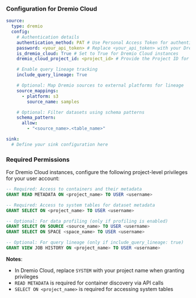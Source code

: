 ### Configuration for Dremio Cloud

```yaml
source:
  type: dremio
  config:
    # Authentication details
    authentication_method: PAT # Use Personal Access Token for authentication
    password: <your_api_token> # Replace <your_api_token> with your Dremio Cloud API token
    is_dremio_cloud: True # Set to True for Dremio Cloud instances
    dremio_cloud_project_id: <project_id> # Provide the Project ID for Dremio Cloud

    # Enable query lineage tracking
    include_query_lineage: True

    # Optional: Map Dremio sources to external platforms for lineage
    source_mappings:
      - platform: s3
        source_name: samples

    # Optional: Filter datasets using schema patterns
    schema_pattern:
      allow:
        - "<source_name>.<table_name>"

sink:
  # Define your sink configuration here
```

### Required Permissions

For Dremio Cloud instances, configure the following project-level privileges for your user account:

```sql
-- Required: Access to containers and their metadata
GRANT READ METADATA ON <project_name> TO USER <username>

-- Required: Access to system tables for dataset metadata
GRANT SELECT ON <project_name> TO USER <username>

-- Optional: For data profiling (only if profiling is enabled)
GRANT SELECT ON SOURCE <source_name> TO USER <username>
GRANT SELECT ON SPACE <space_name> TO USER <username>

-- Optional: For query lineage (only if include_query_lineage: true)
GRANT VIEW JOB HISTORY ON <project_name> TO USER <username>
```

**Notes**:

- In Dremio Cloud, replace `SYSTEM` with your project name when granting privileges
- `READ METADATA` is required for container discovery via API calls
- `SELECT ON <project_name>` is required for accessing system tables
